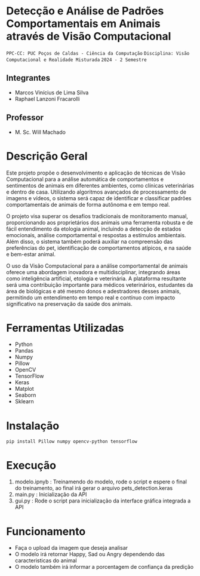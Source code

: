 # Detecção e Análise de Padrões Comportamentais em Animais através de Visão Computacional

`PPC-CC: PUC Poços de Caldas - Ciência da Computação`
`Disciplina: Visão Computacional e Realidade Misturada`
`2024 - 2 Semestre `

## Integrantes

- Marcos Vinícius de Lima Silva
- Raphael Lanzoni Fracarolli

## Professor

- M. Sc. Will Machado

# Descrição Geral

Este projeto propõe o desenvolvimento e aplicação de técnicas de Visão Computacional para a análise automática de comportamentos e sentimentos de animais em diferentes ambientes, como clínicas veterinárias e dentro de casa. Utilizando algoritmos avançados de processamento de imagens e vídeos, o sistema será capaz de identificar e classificar padrões comportamentais de animais de forma autônoma e em tempo real. 

O projeto visa superar os desafios tradicionais de monitoramento manual, proporcionando aos proprietários dos animais uma ferramenta robusta e de fácil entendimento da etologia animal, incluindo a detecção de estados emocionais, análise comportamental e respostas a estímulos ambientais. Além disso, o sistema também poderá auxiliar na compreensão das preferências do pet, identificação de comportamentos atípicos, e na saúde e bem-estar animal. 

O uso da Visão Computacional para a análise comportamental de animais oferece uma abordagem inovadora e multidisciplinar, integrando áreas como inteligência artificial, etologia e veterinária. A plataforma resultante será uma contribuição importante para médicos veterinários, estudantes da área de biológicas e até mesmo donos e adestradores desses animais, permitindo um entendimento em tempo real e contínuo com impacto significativo na preservação da saúde dos animais. 

# Ferramentas Utilizadas

- Python
- Pandas
- Numpy
- Pillow
- OpenCV
- TensorFlow
- Keras
- Matplot
- Seaborn
- Sklearn

# Instalação

`pip install Pillow numpy opencv-python tensorflow`

# Execução

1. modelo.ipnyb : Treinamendo do modelo, rode o script e espere o final do treinamento, ao final irá gerar o arquivo pets_detection.keras
2. main.py : Inicialização da API 
3. gui.py : Rode o script para inicialização da interface gráfica integrada a API

# Funcionamento

- Faça o upload da imagem que deseja analisar
- O modelo irá retornar Happy, Sad ou Angry dependendo das caracteristicas do animal
- O modelo também irá informar a porcentagem de confiança da predição







